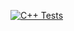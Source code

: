 [![C++ Tests](https://github.com/benjamingetches/ipw-assign4/actions/workflows/cpp_tests.yml/badge.svg)](https://github.com/benjamingetches/ipw-assign4/actions/workflows/cpp_tests.yml)
